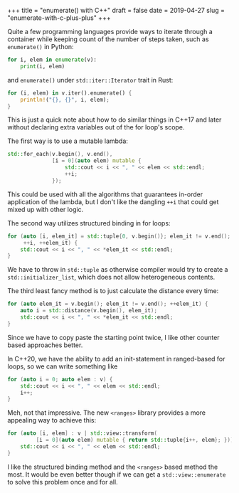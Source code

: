 +++
title = "enumerate() with C++"
draft = false
date = 2019-04-27
slug = "enumerate-with-c-plus-plus"
+++

Quite a few programming languages provide ways to iterate through a container while keeping count of the number of steps taken, such as `enumerate()` in Python:

```python
for i, elem in enumerate(v):
    print(i, elem)
```

and `enumerate()` under `std::iter::Iterator` trait in Rust:

```rust
for (i, elem) in v.iter().enumerate() {
    println!("{}, {}", i, elem);
}
```

This is just a quick note about how to do similar things in C++17 and later without declaring extra variables out of the for loop's scope.

The first way is to use a mutable lambda:

```c++
std::for_each(v.begin(), v.end(),
              [i = 0](auto elem) mutable {
                  std::cout << i << ", " << elem << std::endl;
                  ++i;
              });
```

This could be used with all the algorithms that guarantees in-order application of the lambda, but I don't like the dangling `++i` that could get mixed up with other logic.

The second way utilizes structured binding in for loops:

```c++
for (auto [i, elem_it] = std::tuple{0, v.begin()}; elem_it != v.end();
     ++i, ++elem_it) {
    std::cout << i << ", " << *elem_it << std::endl;
}
```

We have to throw in `std::tuple` as otherwise compiler would try to create a `std::initializer_list`, which does not allow heterogeneous contents.

The third least fancy method is to just calculate the distance every time:

```c++
for (auto elem_it = v.begin(); elem_it != v.end(); ++elem_it) {
    auto i = std::distance(v.begin(), elem_it);
    std::cout << i << ", " << *elem_it << std::endl;
}
```

Since we have to copy paste the starting point twice, I like other counter based approaches better.

In C++20, we have the ability to add an init-statement in ranged-based for loops, so we can write something like

```c++
for (auto i = 0; auto elem : v) {
    std::cout << i << ", " << elem << std::endl;
    i++;
}
```

Meh, not that impressive. The new `<ranges>` library provides a more appealing way to achieve this:

```c++
for (auto [i, elem] : v | std::view::transform(
         [i = 0](auto elem) mutable { return std::tuple{i++, elem}; })) {
    std::cout << i << ", " << elem << std::endl;
}
```

I like the structured binding method and the `<ranges>` based method the most. It would be even better though if we can get a `std::view::enumerate` to solve this problem once and for all.
